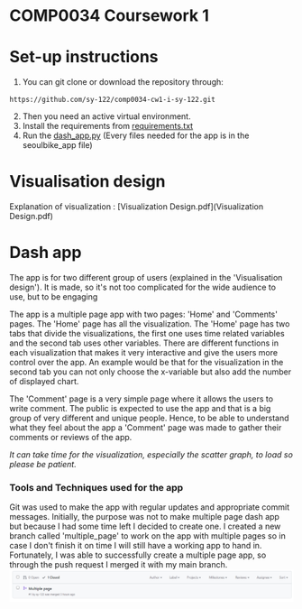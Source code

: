 # COMP0034 Coursework 1  


# Set-up instructions

1. You can git clone or download the repository through:
```
https://github.com/sy-122/comp0034-cw1-i-sy-122.git
```

2. Then you need an active virtual environment.
3. Install the requirements from [requirements.txt](requirements.txt)
4. Run the [dash_app.py](seoulbike_app/dash_app.py)
   (Every files needed for the app is in the seoulbike_app file)

# Visualisation design

Explanation of visualization : [Visualization Design.pdf](Visualization Design.pdf)


# Dash app

The app is for two different group of users (explained in the 'Visualisation design').
It is made, so it's not too complicated for the wide audience to use, but to be engaging 

The app is a multiple page app with two pages: 'Home' and 'Comments' pages. The 'Home' page has all the visualization. 
The 'Home' page has two tabs that divide the visualizations, the first one uses time related variables and the 
second tab uses other variables. There are different functions in each visualization that makes it very interactive and 
give the users more control over the app. An example would be that for the visualization in the second tab you can not 
only choose the x-variable but also add the number of displayed chart.

The 'Comment' page is a very simple page where it allows the users to write comment. The public is expected to use 
the app and that is a big group of very different and unique people. Hence, to be able to understand what they feel about 
the app a 'Comment' page was made to gather their comments or reviews of the app.  

*It can take time for the visualization, especially the scatter graph, to load so please be patient.*

### Tools and Techniques used for the app
Git was used to make the app with regular updates and appropriate commit messages. Initially, the purpose was not to 
make multiple page dash app but because I had some time left I decided to create one. I created a new branch called 'multiple_page' to work 
on the app with multiple pages so in case I don't finish it on time I will still have a working app to hand in. 
Fortunately, I was able to successfully create a multiple page app, so through the push request I merged it 
with my main branch. 
![img.png](seoulbike_app/assets/multiple_page.png)
